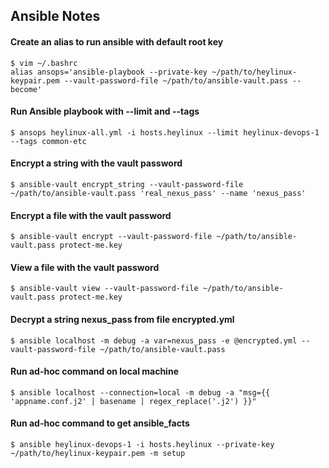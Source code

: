 Ansible Notes
---

#### Create an alias to run ansible with default root key
```
$ vim ~/.bashrc
alias ansops='ansible-playbook --private-key ~/path/to/heylinux-keypair.pem --vault-password-file ~/path/to/ansible-vault.pass --become'
```

#### Run Ansible playbook with --limit and --tags
```
$ ansops heylinux-all.yml -i hosts.heylinux --limit heylinux-devops-1 --tags common-etc
```

#### Encrypt a string with the vault password
```
$ ansible-vault encrypt_string --vault-password-file ~/path/to/ansible-vault.pass 'real_nexus_pass' --name 'nexus_pass'
```

#### Encrypt a file with the vault password
```
$ ansible-vault encrypt --vault-password-file ~/path/to/ansible-vault.pass protect-me.key
```

#### View a file with the vault password
```
$ ansible-vault view --vault-password-file ~/path/to/ansible-vault.pass protect-me.key
```

#### Decrypt a string nexus_pass from file encrypted.yml
```
$ ansible localhost -m debug -a var=nexus_pass -e @encrypted.yml --vault-password-file ~/path/to/ansible-vault.pass
```

#### Run ad-hoc command on local machine
```
$ ansible localhost --connection=local -m debug -a "msg={{ 'appname.conf.j2' | basename | regex_replace('.j2') }}"
```

#### Run ad-hoc command to get ansible_facts
```
$ ansible heylinux-devops-1 -i hosts.heylinux --private-key ~/path/to/heylinux-keypair.pem -m setup
```

